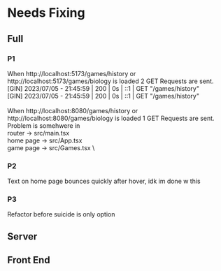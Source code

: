 # Needs Fixing 
## Full
### P1  
When http://localhost:5173/games/history or http://localhost:5173/games/biology is loaded 2 GET Requests are sent. \
[GIN] 2023/07/05 - 21:45:59 | 200 |            0s |             ::1 | GET      "/games/history" \
[GIN] 2023/07/05 - 21:45:59 | 200 |            0s |             ::1 | GET      "/games/history" \
 \
When http://localhost:8080/games/history or http://localhost:8080/games/biology is loaded 1 GET Requests are sent. \
Problem is somehwere in  \
router -> src/main.tsx \
home page -> src/App.tsx \
game page -> src/Games.tsx \

### P2 
Text on home page bounces quickly after hover, idk im done w this 

### P3
Refactor before suicide is only option
## Server

## Front End
